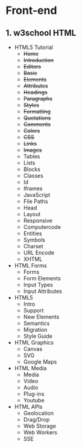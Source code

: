 # Front-end
## 1. w3school HTML 
  * HTML5 Tutorial
      * ~~Home~~
      * ~~Introduction~~
      * ~~Editors~~
      * ~~Basic~~
      * ~~Elements~~
      * ~~Attributes~~
      * ~~Headings~~
      * ~~Paragraphs~~
      * ~~Styles~~
      * ~~Formatting~~
      * ~~Quotations~~
      * ~~Comments~~
      * ~~Colors~~
      * ~~CSS~~
      * ~~Links~~
      * ~~Images~~
      * Tables
      * Lists
      * Blocks
      * Classes
      * Id
      * Iframes
      * JavaScript
      * File Paths
      * Head
      * Layout
      * Responsive
      * Computercode
      * Entities
      * Symbols
      * Charset
      * URL Encode
      * XHTML
  * HTML Forms
      * Forms
      * Form Elements
      * Input Types
      * Input Attributes
  * HTML5
      * Intro
      * Support
      * New Elements
      * Semantics
      * Migration
      * Style Guide
  * HTML Graphics
      * Canvas
      * SVG
      * Google Maps
  * HTML Media
      * Media
      * Video
      * Audio
      * Plug-ins
      * Youtube
  * HTML APIs
      * Geolocation
      * Drag/Drop
      * Web Storage
      * Web Workers
      * SSE
